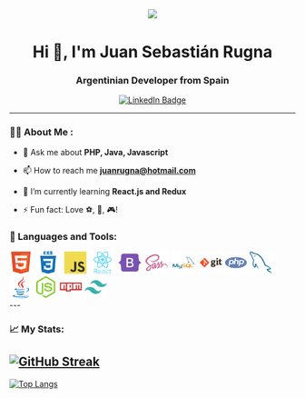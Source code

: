 <div id="header" align="center">
    <img src="https://media.giphy.com/media/13HBDT4QSTpveU/giphy.gif" width="200" />
    <h1 align="center">Hi 👋, I'm Juan Sebastián Rugna</h1>
    <h3 align="center">Argentinian Developer from Spain</h3>
</div>


<div id="badges" align="center">
    <a href="https://www.linkedin.com/in/juanrugna/" target="_blank">
        <img src="https://img.shields.io/badge/LinkedIn-0077B5?style=for-the-badge&logo=linkedin&logoColor=white"
            alt="LinkedIn Badge" />
    </a>
    
</div>

---

### 👨‍💻 About Me :


- 💬 Ask me about **PHP, Java, Javascript**

- 📫 How to reach me **juanrugna@hotmail.com**

- 🌱 I’m currently learning **React.js and Redux**

- ⚡ Fun fact: Love ⚽, 🏀, 🎮!


<div align="left">
    <h3>🔨 Languages and Tools:</h3>
    <div>
        <img src="https://github.com/devicons/devicon/blob/master/icons/html5/html5-original.svg" title="HTML5" alt="HTML" width="40" height="40"/>&nbsp;
        <img src="https://github.com/devicons/devicon/blob/master/icons/css3/css3-plain-wordmark.svg"  title="CSS3" alt="CSS" width="40" height="40"/>&nbsp;
        <img src="https://github.com/devicons/devicon/blob/master/icons/javascript/javascript-original.svg" title="JavaScript" alt="JavaScript" width="40" height="40"/>&nbsp;
        <img src="https://github.com/devicons/devicon/blob/master/icons/react/react-original-wordmark.svg" title="React" alt="React" width="40" height="40"/>&nbsp;
        <img src="https://github.com/devicons/devicon/blob/master/icons/bootstrap/bootstrap-plain.svg" title="Bootstrap" alt="Bootstrap" width="40" height="40"/>&nbsp;
        <img src="https://github.com/devicons/devicon/blob/master/icons/sass/sass-original.svg" title="Sass" alt="Sass" width="40" height="40"/>&nbsp;
        <img src="https://github.com/devicons/devicon/blob/master/icons/mysql/mysql-original-wordmark.svg" title="MySQL"  alt="MySQL" width="40" height="40"/>&nbsp;
        <img src="https://github.com/devicons/devicon/blob/master/icons/git/git-original-wordmark.svg" title="Git" **alt="Git" width="40" height="40"/>
        <img src="https://github.com/devicons/devicon/blob/master/icons/php/php-plain.svg" title="PHP" **alt="PHP" width="40" height="40"/>
        <img src="https://github.com/devicons/devicon/blob/master/icons/mysql/mysql-plain.svg" title="MySQL" **alt="MySQL" width="40" height="40"/>
        <img src="https://github.com/devicons/devicon/blob/master/icons/java/java-original.svg" title="Java" **alt="Java" width="40" height="40"/>
        <img src="https://github.com/devicons/devicon/blob/master/icons/nodejs/nodejs-plain.svg" title="NodeJS" **alt="NodeJS" width="40" height="40"/>
        <img src="https://github.com/devicons/devicon/blob/master/icons/npm/npm-original-wordmark.svg" title="npm" **alt="npm" width="40" height="40"/>
        <img src="https://github.com/devicons/devicon/blob/master/icons/tailwindcss/tailwindcss-plain.svg" title="tailwindcss" **alt="tailwindcss" width="40" height="40"/>
      </div>
</div>
---

### 📈 My Stats:
[![GitHub Streak](https://streak-stats.demolab.com?user=JuanRugna&theme=react)](https://git.io/streak-stats)
---
[![Top Langs](https://github-readme-stats.vercel.app/api/top-langs/?username=JuanRugna&layout=compact)](https://github.com/JuanRugna/github-readme-stats)
